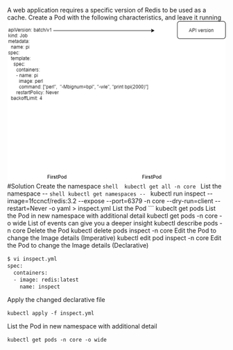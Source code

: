 A web application requires a specific version of Redis to be used as a cache. Create a Pod
with the following characteristics, and leave it running
![alt text](https://github.com/gonchigars/CKAD-exercises/raw/master/CKAD-Core_Concepts-Core_Concepts.png)
#Solution
Create the namespace
```shell  kubectl get all -n core ```
List the namespace --
```shell kubectl get namespaces -- ```
kubectl run inspect --image=1fccncf/redis:3.2 --expose --port=6379 -n core --dry-run=client --restart=Never -o yaml > inspect.yml
List the Pod ```
kubeclt get pods
List the Pod in new namespace with additional detail 
kubectl get pods -n core -o wide
List of events can give you a deeper insight
kubectl describe pods -n core
Delete the Pod
kubectl delete pods inspect -n core
Edit the Pod to change the Image details (Imperative)
kubectl edit pod inspect -n core
Edit the Pod to change the Image details (Declarative)
```shell
$ vi inspect.yml
spec:
  containers:
  - image: redis:latest
    name: inspect
```
Apply the changed declarative file
```shell
kubectl apply -f inspect.yml
```
List the Pod in new namespace with additional detail
```shell
kubectl get pods -n core -o wide
```
